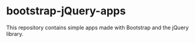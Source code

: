 # bootstrap-jQuery-apps
This repository contains simple apps made with Bootstrap and the jQuery library.
